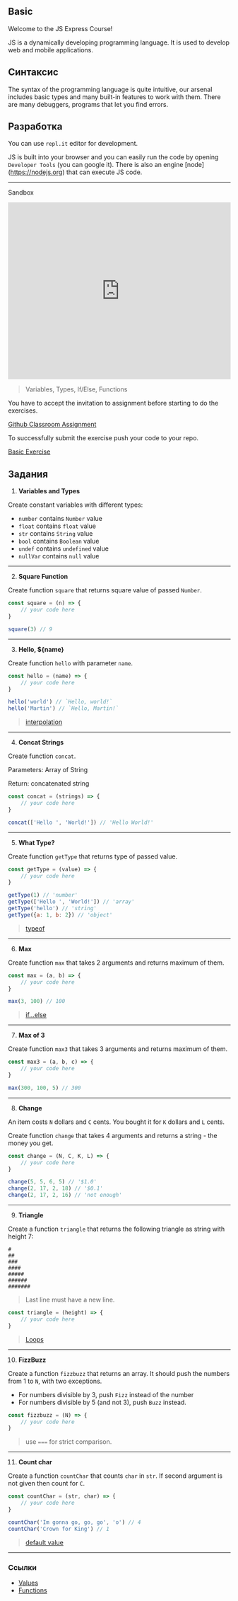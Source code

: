 ## Basic

Welcome to the JS Express Course!


JS is a dynamically developing programming language. It is used to develop 
web and mobile applications.

## Синтаксис

The syntax of the programming language is quite intuitive, our arsenal includes 
basic types and many built-in features to work with them. There are many 
debuggers, programs that let you find errors.

## Разработка

You can use `repl.it` editor for development. 

JS is built into your browser and you can easily run the code by opening `Developer Tools` (you can google it).
There is also an engine [node] (https://nodejs.org) that can execute JS code.
___

Sandbox

<iframe height="400px" width="100%" src="https://repl.it/repls/DoubleHighlevelBootstrapping?lite=true" scrolling="no" frameborder="no" allowtransparency="true" allowfullscreen="true" sandbox="allow-forms allow-pointer-lock allow-popups allow-same-origin allow-scripts allow-modals"></iframe>

> Variables, Types, If/Else, Functions

You have to accept the invitation to assignment before starting to do the exercises.

[Github Classroom Assignment](https://classroom.github.com/a/-CBU1cj6)

To successfully submit the exercise push your code to your repo.

<a href="https://github.com/alem-classroom/student-js-intro-${GITHUB_LOGIN}/tree/master/basic" class="repo-button">Basic Exercise</a>

## Задания

1. **Variables and Types**

Create constant variables with different types:
- `number` contains `Number` value
- `float` contains `float` value
- `str` contains `String` value
- `bool` contains `Boolean` value
- `undef` contains `undefined` value
- `nullVar` contains `null` value
___

2. **Square Function**

Create function `square` that returns square value of passed `Number`.

```js
const square = (n) => {
    // your code here
}

square(3) // 9
```
___

3. **Hello, ${name}**

Create function `hello` with parameter `name`.

```js
const hello = (name) => {
    // your code here
}

hello('world') // `Hello, world!`
hello('Martin') // `Hello, Martin!`
```

> [interpolation](https://flaviocopes.com/javascript-template-literals/#interpolation)
___

4. **Concat Strings**

Create function `concat`.

Parameters: Array of String

Return: concatenated string

```js
const concat = (strings) => {
    // your code here
}

concat(['Hello ', 'World!']) // 'Hello World!'
```
___

5. **What Type?**

Create function `getType` that returns type of passed value.

```js
const getType = (value) => {
    // your code here
}

getType(1) // 'number'
getType(['Hello ', 'World!']) // 'array'
getType('hello') // 'string'
getType({a: 1, b: 2}) // 'object'
```

> [typeof](https://developer.mozilla.org/ru/docs/Web/JavaScript/Reference/Operators/typeof)
___

6. **Max**

Create function `max` that takes 2 arguments and returns maximum of them.

```js
const max = (a, b) => {
    // your code here
}

max(3, 100) // 100
```

> [if...else](https://developer.mozilla.org/ru/docs/Web/JavaScript/Reference/Statements/if...else)
___

7. **Max of 3**

Create function `max3` that takes 3 arguments and returns maximum of them.

```js
const max3 = (a, b, c) => {
    // your code here
}

max(300, 100, 5) // 300
```
___

8. **Change**

An item costs `N` dollars and `C` cents. You bought it for `K` dollars and `L` cents.

Create function `change` that takes 4 arguments and returns a string - the money you get.

```js
const change = (N, C, K, L) => {
    // your code here
}

change(5, 5, 6, 5) // '$1.0'
change(2, 17, 2, 18) // '$0.1'
change(2, 17, 2, 16) // 'not enough'
```
___

9. **Triangle**

Create a function `triangle` that returns the following triangle as string with height 7:
```
#
##
###
####
#####
######
#######
```

> Last line must have a new line.

```js
const triangle = (height) => {
    // your code here
}
```

> [Loops](https://developer.mozilla.org/en-US/docs/Web/JavaScript/Guide/Loops_and_iteration)
___

10. **FizzBuzz**

Create a function `fizzbuzz` that returns an array.
It should push the numbers from 1 to `N`, with two exceptions. 
- For numbers divisible by 3, push `Fizz` instead of the number
- For numbers divisible by 5 (and not 3), push `Buzz` instead.

```js
const fizzbuzz = (N) => {
    // your code here
}
```

> use `===` for strict comparison.
___

11. **Count char**

Create a function `countChar` that counts `char` in `str`. If second argument is not given 
then count for `C`.

```js
const countChar = (str, char) => {
    // your code here
}

countChar('Im gonna go, go, go', 'o') // 4
countChar('Crown for King') // 1
```

> [default value](https://stackoverflow.com/a/894877)
___

### Ссылки

- [Values](https://eloquentjavascript.net/01_values.html)
- [Functions](https://eloquentjavascript.net/03_functions.html)